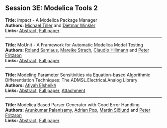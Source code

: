 <h2>Session 3E: Modelica Tools 2</h2>
<p>
<b>Title:</b> impact - A Modelica Package Manager<br />
<b>Authors:</b> <a href="../authors/author_308.html">Michael Tiller</a> and <a href="../authors/author_340.html">Dietmar Winkler</a><br />
<b>Links:</b> <a href="../abstracts/abstract_58.pdf">Abstract</a>, <a href="../submissions/ECP14096543_TillerWinkler.pdf">Full paper</a>
</p>
<hr />
<p>
<b>Title:</b> MoUnit - A Framework for Automatic Modelica Model Testing<br />
<b>Authors:</b> <a href="../authors/author_267.html">Roland Samlaus</a>, <a href="../authors/author_293.html">Mareike Strach</a>, <a href="../authors/author_134.html">Claudio Hillmann</a> and <a href="../authors/author_97.html">Peter Fritzson</a><br />
<b>Links:</b> <a href="../abstracts/abstract_59.pdf">Abstract</a>, <a href="../submissions/ECP14096549_SamlausStrachHillmannFritzson.pdf">Full paper</a>
</p>
<hr />
<p>
<b>Title:</b> Modeling Parameter Sensitivities via Equation-based Algorithmic Differentiation Techniques: The ADMSL.Electrical.Analog Library<br />
<b>Authors:</b> <a href="../authors/author_86.html">Atiyah Elsheikh</a><br />
<b>Links:</b> <a href="../abstracts/abstract_60.pdf">Abstract</a>, <a href="../submissions/ECP14096557_Elsheikh.pdf">Full paper</a>, <a href="../attachments/attachment_60.zip">Attachment</a>
</p>
<hr />
<p>
<b>Title:</b> Modelica Based Parser Generator with Good Error Handling<br />
<b>Authors:</b> <a href="../authors/author_236.html">Arunkumar Palanisamy</a>, <a href="../authors/author_246.html">Adrian Pop</a>, <a href="../authors/author_287.html">Martin Sjölund</a> and <a href="../authors/author_97.html">Peter Fritzson</a><br />
<b>Links:</b> <a href="../abstracts/abstract_61.pdf">Abstract</a>, <a href="../submissions/ECP14096567_PalanisamyPopSjolundFritzson.pdf">Full paper</a>
</p>